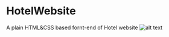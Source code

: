# HotelWebsite
A plain HTML&amp;CSS based fornt-end of Hotel website
![alt text](https://github.com/[sreenu-reddy]/[IMG]/[master]/CoverPhoto.png?raw=true)
